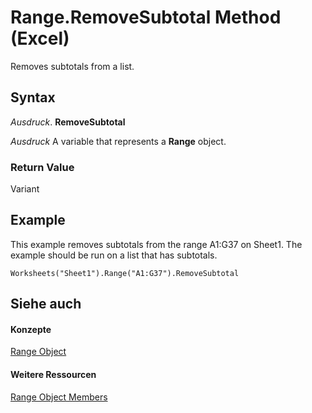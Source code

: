 
# Range.RemoveSubtotal Method (Excel)

Removes subtotals from a list.


## Syntax

 _Ausdruck_. **RemoveSubtotal**

 _Ausdruck_ A variable that represents a **Range** object.


### Return Value

Variant


## Example

This example removes subtotals from the range A1:G37 on Sheet1. The example should be run on a list that has subtotals.


```
Worksheets("Sheet1").Range("A1:G37").RemoveSubtotal
```


## Siehe auch


#### Konzepte


[Range Object](b8207778-0dcc-4570-1234-f130532cc8cd.md)
#### Weitere Ressourcen


[Range Object Members](http://msdn.microsoft.com/library/4336bf81-1e63-7e44-1792-baf366a027a7%28Office.15%29.aspx)